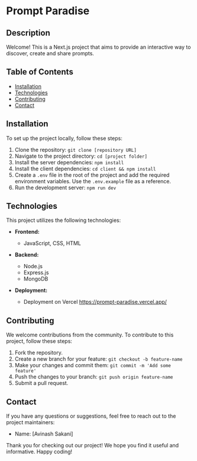 # Prompt Paradise

## Description

Welcome! This is a Next.js project that aims to provide an interactive way to discover, create and share prompts.

## Table of Contents

- [Installation](#installation)
- [Technologies](#technologies)
- [Contributing](#contributing)
- [Contact](#contact)

## Installation

To set up the project locally, follow these steps:

1. Clone the repository: `git clone [repository URL]`
2. Navigate to the project directory: `cd [project folder]`
3. Install the server dependencies: `npm install`
4. Install the client dependencies: `cd client && npm install`
5. Create a `.env` file in the root of the project and add the required environment variables. Use the `.env.example` file as a reference.
6. Run the development server: `npm run dev`



## Technologies

This project utilizes the following technologies:

- **Frontend:**
  - JavaScript, CSS, HTML

- **Backend:**
  - Node.js
  - Express.js
  - MongoDB

- **Deployment:**
  - Deployment on Vercel https://prompt-paradise.vercel.app/

## Contributing

We welcome contributions from the community. To contribute to this project, follow these steps:

1. Fork the repository.
2. Create a new branch for your feature: `git checkout -b feature-name`
3. Make your changes and commit them: `git commit -m 'Add some feature'`
4. Push the changes to your branch: `git push origin feature-name`
5. Submit a pull request.


## Contact

If you have any questions or suggestions, feel free to reach out to the project maintainers:

- Name: [Avinash Sakani]


Thank you for checking out our project! We hope you find it useful and informative. Happy coding!
